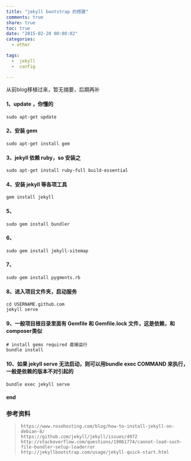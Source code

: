 ```yaml
---
title: "jekyll bootstrap 的搭建"
comments: true
share: true
toc: true
date: "2015-02-20 00:00:02"
categories:
  - other

tags:
  -  jekyll
  -  config

---
```




从前blog移植过来，暂无摘要，后期再补

<!--more-->

  

#### 1、update ，你懂的

    sudo apt-get update

#### 2、安装 gem

    sudo apt-get install gem

#### 3、jekyll 依赖 ruby，so 安装之

    sudo apt-get install ruby-full build-essential 

#### 4、安装 jekyll 等各项工具

    gem install jekyll


#### 5、

    sudo gem install bundler

#### 6、

    sudo gem install jekyll-sitemap

#### 7、

    sudo gem install pygments.rb

#### 8、进入项目文件夹，启动服务

    cd USERNAME.github.com 
    jekyll serve

#### 9、一般项目根目录里面有 Gemfile 和 Gemfile.lock 文件，这是依赖，和composer类似

    # install gems required 直接运行 
    bundle install
    
#### 10、如果 jekyll serve 无法启动，则可以用bundle exec COMMAND 来执行，一般是依赖的版本不对引起的
    
    bundle exec jekyll serve
    

#### end



### 参考资料

>     https://www.rosehosting.com/blog/how-to-install-jekyll-on-debian-8/
>     https://github.com/jekyll/jekyll/issues/4972
>     http://stackoverflow.com/questions/19061774/cannot-load-such-file-bundler-setup-loaderror
>     http://jekyllbootstrap.com/usage/jekyll-quick-start.html